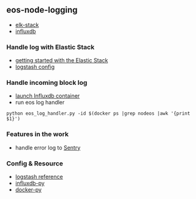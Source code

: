 
## eos-node-logging
- [elk-stack](https://www.elastic.co/elk-stack)
- [influxdb](https://docs.influxdata.com/influxdb)

### Handle log with Elastic Stack
- [getting started with the Elastic Stack](https://www.elastic.co/guide/en/elastic-stack-overview/6.3/get-started-elastic-stack.html#get-started-elastic-stack)
- [logstash config](logstash)

### Handle incoming block log
- [launch Influxdb container](influxdb-container)
- run eos log handler
```
python eos_log_handler.py -id $(docker ps |grep nodeos |awk '{print $1}')
```


### Features in the work
- handle error log to [Sentry](https://github.com/getsentry/sentry)

### Config & Resource
- [logstash reference](https://www.elastic.co/guide/en/logstash/6.3/index.html)
- [influxdb-py](http://influxdb-python.readthedocs.io/en/latest/)
- [docker-py](https://docker-py.readthedocs.io/en/stable/)

